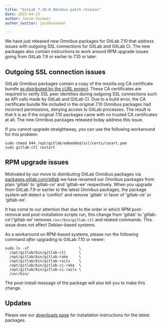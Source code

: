 ```yaml
---
title: "GitLab 7.10.0 Omnibus patch release"
date: 2015-04-23
author: Jacob Vosmaer
author_twitter: jacobvosmaer

---
```


We have just released new Omnibus packages for GitLab 7.10 that address issues
with outgoing SSL connections for GitLab and GitLab CI. The new packages also
contain instructions to work around RPM upgrade issues going from GitLab 7.9 or
earlier to 7.10 or later.

<!-- more -->

## Outgoing SSL connection issues

GitLab Omnibus packages contain a copy of the mozilla.org CA certificate bundle
[as distributed by the cURL project](http://curl.haxx.se/docs/caextract.html).
These CA certificates are required to verify SSL peer identities during
outgoing SSL connections such as API calls made by GitLab and GitLab CI. Due to
a build error, the CA certificate bundle file included in the original 7.10
Omnibus packages had incorrect permissions, denying access to GitLab processes.
The result is that it is as if the original 7.10 packages came with no trusted
CA certificates at all. The new Omnibus packages released today address this
issue.

If you cannot upgrade straightaway, you can use the following workaround for
this problem:

```
sudo chmod 644 /opt/gitlab/embedded/ssl/certs/cacert.pem
sudo gitlab-ctl restart
```

## <a id="rpm-upgrade-issues"></a> RPM upgrade issues

Motivated by our move to distributing GitLab Omnibus packages via
[packages.gitlab.com/gitlab](https://packages.gitlab.com/gitlab) we have
renamed our Omnibus packages from plain 'gitlab' to 'gitlab-ce' and 'gitlab-ee'
respectively. When you upgrade from GitLab 7.9 or earlier to the latest Omnibus
packages, the package system will detect a 'conflict' and remove 'gitlab' in
favor of 'gitlab-ce' or 'gitlab-ee'.

It has come to our attention that due to the order in which RPM post-removal
and post-installation scripts run, this change from 'gitlab' to
'gitlab-ce'/'gitlab-ee' removes `/usr/bin/gitlab-ctl` and related commands.
This issue does not affect Debian-based systems.

As a workaround on RPM-based systems, please run the following command _after_
upgrading to GitLab 7.10 or newer:

```
sudo ln -sf                       \
  /opt/gitlab/bin/gitlab-ctl      \
  /opt/gitlab/bin/gitlab-rake     \
  /opt/gitlab/bin/gitlab-rails    \
  /opt/gitlab/bin/gitlab-ci-rake  \
  /opt/gitlab/bin/gitlab-ci-rails \
  /usr/bin/
```

The post-install message of the package will also tell you to make this change.

## Updates

Please see our [downloads page](/downloads) for installation instructions for
the latest packages.
